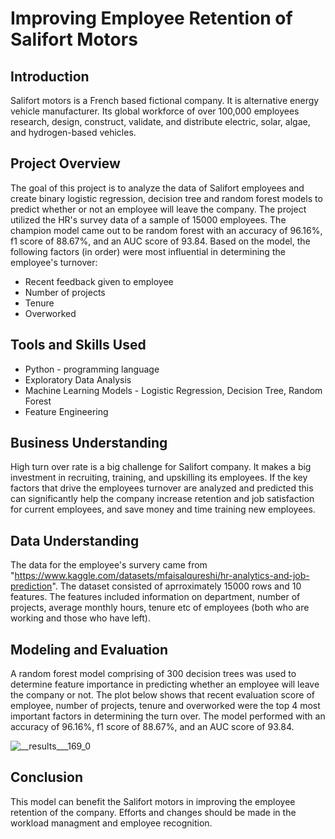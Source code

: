 # Improving Employee Retention of Salifort Motors

## Introduction
Salifort motors is a French based fictional company. It is alternative energy vehicle manufacturer. Its global workforce of over 100,000 employees research, design, construct, validate, and distribute electric, solar, algae, and hydrogen-based vehicles.

## Project Overview
The goal of this project is to analyze the data of Salifort employees and create binary logistic regression, decision tree and random forest models to predict whether or not an employee will leave the company. The project utilized the HR's survey data of a sample of 15000 employees. The champion model came out to be random forest with an accuracy of 96.16%, f1 score of 88.67%, and an AUC score of 93.84. Based on the model, the following factors (in order) were most influential in determining the employee's turnover:
- Recent feedback given to employee
- Number of projects
- Tenure
- Overworked

## Tools and Skills Used
- Python - programming language
- Exploratory Data Analysis
- Machine Learning Models - Logistic Regression, Decision Tree, Random Forest
- Feature Engineering

## Business Understanding
High turn over rate is a big challenge for Salifort company. It makes a big investment in recruiting, training, and upskilling its employees. If the key factors that drive the employees turnover are analyzed and predicted this can significantly help the company increase retention and job satisfaction for current employees, and save money and time training new employees.

## Data Understanding
The data for the employee's survery came from "https://www.kaggle.com/datasets/mfaisalqureshi/hr-analytics-and-job-prediction". The dataset consisted of aprroximately 15000 rows and 10 features. The features included information on department, number of projects, average monthly hours, tenure etc of employees (both who are working and those who have left).

## Modeling and Evaluation
A random forest model comprising of 300 decision trees was used to determine feature importance in predicting whether an employee will leave the company or not. The plot below shows that recent evaluation score of employee, number of projects, tenure and overworked were the top 4 most important factors in determining the turn over.
The model performed with an accuracy of 96.16%, f1 score of 88.67%, and an AUC score of 93.84.

![__results___169_0](https://github.com/kamranshafikhan/Improving_Employee_Retention_of_Salifort_Motors/assets/61063685/6a37b214-8ce5-4d05-9f65-002dd1efd49d)

## Conclusion
This model can benefit the Salifort motors in improving the employee retention of the company. Efforts and changes should be made in the workload managment and employee recognition.
  
